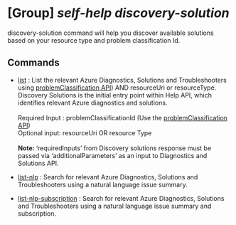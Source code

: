 # [Group] _self-help discovery-solution_

discovery-solution command will help you discover available solutions based on your resource type and problem classification Id.

## Commands

- [list](/Commands/self-help/discovery-solution/_list.md)
: List the relevant Azure Diagnostics, Solutions and Troubleshooters using [problemClassification API](https://learn.microsoft.com/rest/api/support/problem-classifications/list?tabs=HTTP)) AND  resourceUri or resourceType.<br/> Discovery Solutions is the initial entry point within Help API, which identifies relevant Azure diagnostics and solutions. <br/><br/> Required Input :  problemClassificationId (Use the [problemClassification API](https://learn.microsoft.com/rest/api/support/problem-classifications/list?tabs=HTTP)) <br/>Optional input: resourceUri OR resource Type <br/><br/> <b>Note: </b>  ‘requiredInputs’ from Discovery solutions response must be passed via ‘additionalParameters’ as an input to Diagnostics and Solutions API.

- [list-nlp](/Commands/self-help/discovery-solution/_list-nlp.md)
: Search for relevant Azure Diagnostics, Solutions and Troubleshooters using a natural language issue summary.

- [list-nlp-subscription](/Commands/self-help/discovery-solution/_list-nlp-subscription.md)
: Search for relevant Azure Diagnostics, Solutions and Troubleshooters using a natural language issue summary and subscription.
